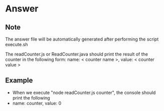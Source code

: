 # Answer 

## Note
The answer file will be automatically generated after performing the script execute.sh

The readCounter.js or ReadCounter.java should print the result of the counter in the following form:
name: &lt; counter name &gt;, value: &lt; counter value &gt;

## Example
- When we execute "node readCounter.js counter", the console should print the following
- name: counter, value: 0
